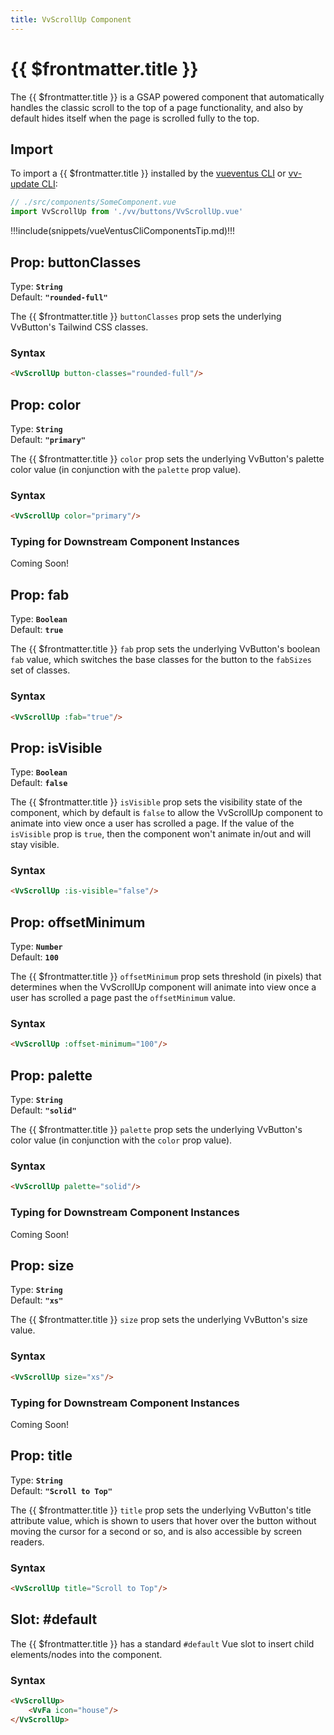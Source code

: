 ```yaml
---
title: VvScrollUp Component
---
```


<script setup>
    import DocsPackageVersion from '../../../src/views/compos/DocsPackageVersion.vue'
</script>

<!-- TODO: This docs page needs to be updated so all default values pull from VvConfig data -->



# {{ $frontmatter.title }}

The {{ $frontmatter.title }} is a GSAP powered component that automatically handles the classic scroll to the top of a page functionality, and also by default hides itself when the page is scrolled fully to the top.






## Import

To import a {{ $frontmatter.title }} installed by the [vueventus CLI](/guides/vueventus-cli) or [vv-update CLI](/guides/vv-update-cli):

```javascript
// ./src/components/SomeComponent.vue
import VvScrollUp from './vv/buttons/VvScrollUp.vue'
```

!!!include(snippets/vueVentusCliComponentsTip.md)!!!






## Prop: buttonClasses

Type: **`String`**  
Default: **`"rounded-full"`**

The {{ $frontmatter.title }} `buttonClasses` prop sets the underlying VvButton's Tailwind CSS classes.

### Syntax

```html
<VvScrollUp button-classes="rounded-full"/>
```






## Prop: color
<!-- TODO: change this type to new PropType keyof syntax -->
Type: **`String`**  
Default: **`"primary"`**

The {{ $frontmatter.title }} `color` prop sets the underlying VvButton's palette color value (in conjunction with the `palette` prop value).

### Syntax

```html
<VvScrollUp color="primary"/>
```

### Typing for Downstream Component Instances
<!-- TODO: add typing use example code block for PropType keyof syntax -->
Coming Soon!






## Prop: fab

Type: **`Boolean`**  
Default: **`true`**

The {{ $frontmatter.title }} `fab` prop sets the underlying VvButton's boolean `fab` value, which switches the base classes for the button to the `fabSizes` set of classes.

### Syntax

```html
<VvScrollUp :fab="true"/>
```






## Prop: isVisible

Type: **`Boolean`**  
Default: **`false`**

The {{ $frontmatter.title }} `isVisible` prop sets the visibility state of the component, which by default is `false` to allow the VvScrollUp component to animate into view once a user has scrolled a page. If the value of the `isVisible` prop is `true`, then the component won't animate in/out and will stay visible.

### Syntax

```html
<VvScrollUp :is-visible="false"/>
```






## Prop: offsetMinimum

Type: **`Number`**  
Default: **`100`**

The {{ $frontmatter.title }} `offsetMinimum` prop sets threshold (in pixels) that determines when the VvScrollUp component will animate into view once a user has scrolled a page past the `offsetMinimum` value.

### Syntax

```html
<VvScrollUp :offset-minimum="100"/>
```






## Prop: palette
<!-- TODO: change this type to new PropType keyof syntax -->
Type: **`String`**  
Default: **`"solid"`**

The {{ $frontmatter.title }} `palette` prop sets the underlying VvButton's color value (in conjunction with the `color` prop value).

### Syntax

```html
<VvScrollUp palette="solid"/>
```

### Typing for Downstream Component Instances
<!-- TODO: add typing use example code block for PropType keyof syntax -->
Coming Soon!






## Prop: size
<!-- TODO: change this type to new PropType keyof syntax -->
Type: **`String`**  
Default: **`"xs"`**

The {{ $frontmatter.title }} `size` prop sets the underlying VvButton's size value.

### Syntax

```html
<VvScrollUp size="xs"/>
```

### Typing for Downstream Component Instances
<!-- TODO: add typing use example code block for PropType keyof syntax -->
Coming Soon!






## Prop: title

Type: **`String`**  
Default: **`"Scroll to Top"`**

The {{ $frontmatter.title }} `title` prop sets the underlying VvButton's title attribute value, which is shown to users that hover over the button without moving the cursor for a second or so, and is also accessible by screen readers.

### Syntax

```html
<VvScrollUp title="Scroll to Top"/>
```










## Slot: #default

The {{ $frontmatter.title }} has a standard `#default` Vue slot to insert child elements/nodes into the component.

### Syntax

```html
<VvScrollUp>
    <VvFa icon="house"/>
</VvScrollUp>
```










<DocsPackageVersion/>
